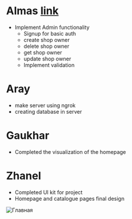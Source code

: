 # Almas [link](https://github.com/SuleymanDemirelKazakhstan/diploma-project-team-spirit/tree/backend/backend)
* Implement Admin functionality
  * Signup for basic auth
  * create shop owner
  * delete shop owner
  * get shop owner
  * update shop owner
  * Implement validation
# Aray
* make server using ngrok
* creating database in server

# Gaukhar
* Completed the visualization of the homepage

# Zhanel
* Completed UI kit for project
* Homepage and catalogue pages final design

![Главная](https://user-images.githubusercontent.com/55758989/164986572-4a4fac59-3963-46e1-86ce-aa8267e63bf6.png)
